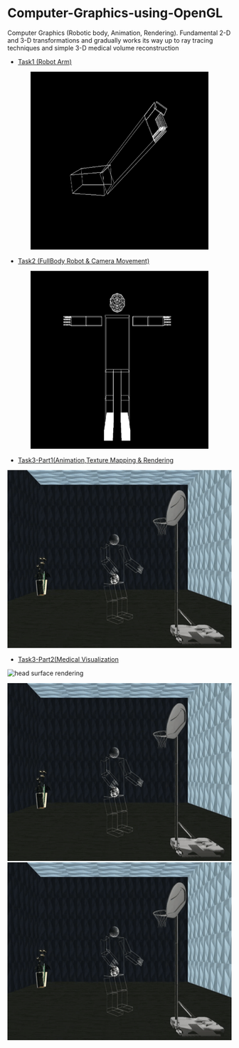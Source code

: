 # Computer-Graphics-using-OpenGL
Computer Graphics (Robotic body, Animation, Rendering). Fundamental 2-D and 3-D transformations and gradually works its way up to  ray tracing techniques and simple 3-D medical volume reconstruction

* [Task1 (Robot Arm)](https://github.com/Tarek999/Computer-Graphics-using-OpenGL/tree/main/Robotic%20Arm)

<center><img src="./Robotic%20Arm/FinalResult2.PNG" alt="alt text" width="400" height="400"></center>

* [Task2 (FullBody Robot & Camera Movement)](https://github.com/Tarek999/Computer-Graphics-using-OpenGL/tree/main/The%20Whole%20Body%20%26%20Camera%20Movement)

<center><img src="./The%20Whole%20Body%20%26%20Camera%20Movement/Camera%20Movement%20Results/CM2.PNG" alt="alt text" width="400" height="400"></center>

* [Task3-Part1(Animation,Texture Mapping & Rendering](https://github.com/Tarek999/Computer-Graphics-using-OpenGL/tree/main/Animation%20%26%20Rendering/Part1)

<center><img src="./Animation%20%26%20Rendering/Part1/gif1.gif" alt="Scene" width="600" height="400"></center>


* [Task3-Part2(Medical Visualization](https://github.com/Tarek999/Computer-Graphics-using-OpenGLL/tree/main/Animation%20%26%20Rendering/Part2)

![head surface rendering](https://user-images.githubusercontent.com/61325635/121076914-438ad480-c7d7-11eb-9bb0-46dce26feba4.png)
<table>
  <tr>
   <center><img src="./Animation%20%26%20Rendering/Part1/gif1.gif" alt="Scene" width="600" height="400"></center> 
  </tr>
  <tr>
   <center><img src="./Animation%20%26%20Rendering/Part1/gif1.gif" alt="Scene" width="600" height="400"></center>
  </tr>
 </table>

